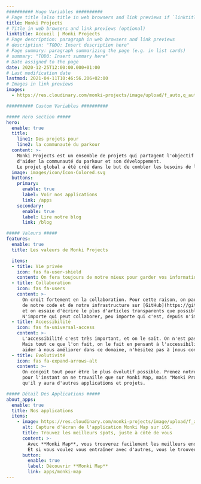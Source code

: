 ```yaml
---
########## Hugo Variables ##########
# Page title (also title in web browsers and link previews if `linktitle` is not specified)
title: Monki Projects
# Title in web browsers and link previews (optional)
linktitle: Accueil | Monki Projects
# Page description: paragraph in web browsers and link previews
# description: "TODO: Insert description here"
# Page summary: paragraph summarizing the page (e.g. in list cards)
# summary: "TODO: Insert summary here"
# Date assigned to the page
date: 2020-12-25T12:00:00.000+01:00
# Last modification date
lastmod: 2021-04-11T10:46:56.206+02:00
# Images in link previews
images:
  - https://res.cloudinary.com/monki-projects/image/upload/f_auto,q_auto,dpr_auto,w_auto/v1618051692/logo/monki-projects/Monki-Projects-Logo-Horizontal-Colored-On-Dark

########## Custom Variables ##########

##### Hero section #####
hero:
  enable: true
  title:
    line1: Des projets pour
    line2: la communauté du parkour
  content: >-
    Monki Projects est un ensemble de projets qui partagent l'objectif
    d'aider la communauté du parkour et son développement.
    Le projet global a été créé dans le but de combler les besoins de la communauté.
  image: images/icon/Icon-Colored.svg
  buttons:
    primary:
      enable: true
      label: Voir nos applications
      link: /apps
    secondary:
      enable: true
      label: Lire notre blog
      link: /blog

##### Valeurs #####
features:
  enable: true
  title: Les valeurs de Monki Projects

  items:
  - title: Vie privée
    icon: fas fa-user-shield
    content: On fera toujours de notre mieux pour garder vos informations privées. On garde tout sur vos appareils, sauf si on en a vraiment besoin — et on vous demande avant d'envoyer vos informations à travers internet.
  - title: Collaboration
    icon: fas fa-users
    content: >-
      On croit fortement en la collaboration. Pour cette raison, on partage une grande partie
      de notre code et de notre infrastructure sur [GitHub](https://github.com/MonkiProjects),
      et on essaie d'écrire le plus d'articles transparents que possible.
      N'importe qui peut collaborer, peu importe qui c'est, depuis n'importe où sur le globe.
  - title: Accessibilité
    icon: fas fa-universal-access
    content: >-
      L'accessibilité c'est très important, et on le sait. On n'est pas les meilleurs,
      Mais tout ce que l'on fait, on le fait en pensant à l'accessibilité. Si vous voulez nous
      aider à nous améliorer dans ce domaine, n'hésitez pas à [nous contacter](/fr/contact) !
  - title: Evolutivité
    icon: fas fa-expand-arrows-alt
    content: >-
      On conçoit tout pour être le plus évolutif possible. Prenez notre nom par exemple :
      pour l'instant on ne travaille que sur Monki Map, mais "Monki Projects" sous-entend
      qu'il y aura d'autres applications et projets.

##### Détail Des Applications #####
about_apps:
  enable: true
  title: Nos applications
  items:
    - image: https://res.cloudinary.com/monki-projects/image/upload/f_auto,w_520/v1617990030/website/fr/apps/monki-map/monki-map-no-border
      alt: Capture d'écran de l'application Monki Map sur iOS.
      title: Trouvez les meilleurs spots, juste à côté de vous
      content: >-
        Avec **Monki Map**, vous trouverez facilement les meilleurs endroits pour vous entraîner.
        Et si vous voulez vous entraîner avec d'autres, vous le trouverez aussi.
      button:
        enable: true
        label: Découvrir **Monki Map**
        link: apps/monki-map
---
```

